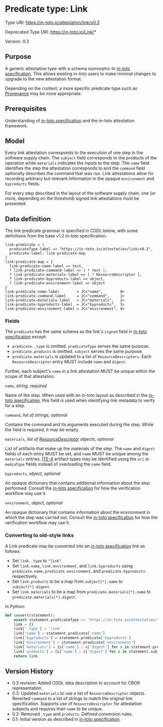 # Predicate type: Link

Type URI: https://in-toto.io/attestation/link/v0.3

Deprecated Type URI: https://in-toto.io/Link/*

Version: 0.3

## Purpose

A generic attestation type with a schema isomorphic to [in-toto specification].
This allows existing in-toto users to make minimal changes to upgrade to the new
attestation format.

Depending on the context, a more specific predicate type such as [Provenance]
may be more appropriate.

## Prerequisites

Understanding of [in-toto specification] and the in-toto attestation framework.

## Model

Every link attestation corresponds to the execution of one step in the software
supply chain. The `subject` field corresponds to the products of the operation
while `materials` indicates the inputs to the step. The `name` field identifies
the step the attestation corresponds to and the `command` field optionally
describes the command that was run. Link attestations allow for recording
arbitrary but relevant information in the opaque `environment` and `byproducts`
fields.

For every step described in the layout of the software supply chain, one (or
more, depending on the threshold) signed link attestations must be presented.

## Data definition

The link predicate grammar is specified in CDDL below, with some definitions from the base v1.2 in-toto specification.

```cddl
link-predicate = (
  predicateType-label => "https://in-toto.io/attestation/link/v0.3",
  predicate-label: link-predicate-map
)
link-predicate-map = {
  link-predicate-name-label => text,
  ? link-predicate-command-label => [ * text ],
  ? link-predicate-materials-label => [ * ResourceDescriptor ],
  ? link-predicate-byproducts-label => object,
  ? link-predicate-environment-label => object
}
link-predicate-name-label        = JC<"name",        0>
link-predicate-command-label     = JC<"command",     1>
link-predicate-materials-label   = JC<"materials",   2>
link-predicate-byproducts-label  = JC<"byproducts",  3>
link-predicate-environment-label = JC<"environment", 4>
```

### Fields

The `predicate` has the same schema as the link's `signed` field in
[in-toto specification] except:

-   `predicate._type` is omitted. `predicateType` serves the same purpose.
-   `predicate.products` is omitted. `subject` serves the same purpose.
-   `predicate.materials` is updated to a list of `ResourceDescriptors`.
    Each `ResourceDescriptor` entry MUST include `name` and `digest`.

Further, each subject's `name` in a link attestation MUST be unique within the
scope of that attestation.

`name`, _string, required_

Name of the step. When used with an in-toto layout as described in the
[in-toto specification], this field is used when identifying link metadata to
verify for a step.

`command`, _list of strings, optional_

Contains the command and its arguments executed during the step. While the field
is required, it may be empty.

`materials`, _list of [ResourceDescriptor] objects, optional_

List of artifacts that make up the materials of the step. The `name` and
`digest` fields of each entry MUST be set, and `name` MUST be unique among the
`materials` entries. [ITE-4] artifact types may be identified using the `uri`
or `mediaType` fields instead of overloading the `name` field.

`byproducts`, _object, optional_

An opaque dictionary that contains additional information about the step
performed. Consult the [in-toto specification] for how the verification workflow
may use it.

`environment`, _object, optional_

An opaque dictionary that contains information about the environment in which
the step was carried out. Consult the [in-toto specification] for how the
verification workflow may use it.

### Converting to old-style links

A Link predicate may be converted into an [in-toto specification] link as
follows:

-   Set `link._type` to `"link"`.
-   Set `link.name`, `link.environment`, and `link.byproducts` using
    `predicate.name`, `predicate.environment`, and `predicate.byproducts`
    respectively.
-   Set `link.products` to be a map from `subject[*].name` to
    `subject[*].digest`.
-   Set `link.materials` to be a map from `predicate.materials[*].name` to
    `predicate.materials[*].digest`.

In Python:

```python
def convert(statement):
    assert statement.predicateType == 'https://in-toto.io/attestation/link/v0.3'
    link = {}
    link['_type'] = 'link'
    link['name'] = statement.predicate['name']
    link['byproducts'] = statement.predicate['byproducts']
    link['environment'] = statement.predicate['environment']
    link['materials'] = {s['name'] : s['digest'] for s in statement.predicate['materials']}
    link['products'] = {s['name'] : s['digest'] for s in statement.subject}
    return link
```

## Version History

-   0.3 revision: Added CDDL data description to account for CBOR representation.
-   0.3: Updated `materials` to use a list of `ResourceDescriptor` objects.
    Reverted `command` to a list of strings to match the original link
    specification. Supports use of `ResourceDescriptor` for attestation
    subjects and requires their `name` to be unique.
-   0.2: Removed `_type` and `products`. Defined conversion rules.
-   0.1: Initial version as described in [in-toto specification].

<!-- TODO: Fix link-->

[in-toto specification]: https://github.com/in-toto/docs/blob/master/in-toto-spec.md
[ResourceDescriptor]: ../v1/resource_descriptor.md
[Provenance]: provenance.md
[ITE-4]: https://github.com/in-toto/ITE/blob/master/ITE/4/README.adoc
